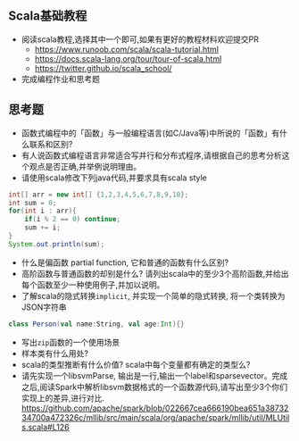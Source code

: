## Scala基础教程
- 阅读scala教程,选择其中一个即可,如果有更好的教程材料欢迎提交PR
    - <https://www.runoob.com/scala/scala-tutorial.html>
    - <https://docs.scala-lang.org/tour/tour-of-scala.html>
    - <https://twitter.github.io/scala_school/>
- 完成编程作业和思考题


## 思考题
- 函数式编程中的「函数」与一般编程语言(如C/Java等)中所说的「函数」有什么联系和区别?
- 有人说函数式编程语言非常适合写并行和分布式程序,请根据自己的思考分析这个观点是否正确,并举例说明理由。
- 请使用scala修改下列java代码,并要求具有scala style

```java
int[] arr = new int[] {1,2,3,4,5,6,7,8,9,10};
int sum = 0;
for(int i : arr){
    if(i % 2 == 0) continue;
    sum += i;
}
System.out.println(sum);
```

- 什么是偏函数 partial function, 它和普通的函数有什么区别?
- 高阶函数与普通函数的却别是什么? 请列出scala中的至少3个高阶函数,并给出每个函数至少一种使用例子,并加以说明。
- 了解scala的隐式转换`implicit`, 并实现一个简单的隐式转换, 将一个类转换为JSON字符串

```scala
class Person(val name:String, val age:Int){}
```

- 写出`zip`函数的一个使用场景
- 样本类有什么用处?
- scala的类型推断有什么价值? scala中每个变量都有确定的类型么?
- 请先实现一个libsvmParse, 输出是一行,输出一个label和sparsevector。完成之后,阅读Spark中解析libsvm数据格式的一个函数源代码,请写出至少3个你们实现上的差异,进行对比. <https://github.com/apache/spark/blob/022667cea666190bea651a3873234700a472326c/mllib/src/main/scala/org/apache/spark/mllib/util/MLUtils.scala#L126>